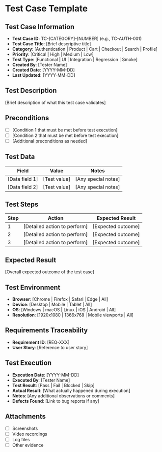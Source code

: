 # Test Case Template

## Test Case Information
- **Test Case ID**: TC-[CATEGORY]-[NUMBER] (e.g., TC-AUTH-001)
- **Test Case Title**: [Brief descriptive title]
- **Category**: [Authentication | Product | Cart | Checkout | Search | Profile]
- **Priority**: [Critical | High | Medium | Low]
- **Test Type**: [Functional | UI | Integration | Regression | Smoke]
- **Created By**: [Tester Name]
- **Created Date**: [YYYY-MM-DD]
- **Last Updated**: [YYYY-MM-DD]

## Test Description
[Brief description of what this test case validates]

## Preconditions
- [ ] [Condition 1 that must be met before test execution]
- [ ] [Condition 2 that must be met before test execution]
- [ ] [Additional preconditions as needed]

## Test Data
| Field | Value | Notes |
|-------|-------|-------|
| [Data field 1] | [Test value] | [Any special notes] |
| [Data field 2] | [Test value] | [Any special notes] |

## Test Steps
| Step | Action | Expected Result |
|------|--------|-----------------|
| 1 | [Detailed action to perform] | [Expected outcome] |
| 2 | [Detailed action to perform] | [Expected outcome] |
| 3 | [Detailed action to perform] | [Expected outcome] |

## Expected Result
[Overall expected outcome of the test case]

## Test Environment
- **Browser**: [Chrome | Firefox | Safari | Edge | All]
- **Device**: [Desktop | Mobile | Tablet | All]
- **OS**: [Windows | macOS | Linux | iOS | Android | All]
- **Resolution**: [1920x1080 | 1366x768 | Mobile viewports | All]

## Requirements Traceability
- **Requirement ID**: [REQ-XXX]
- **User Story**: [Reference to user story]

## Test Execution
- **Execution Date**: [YYYY-MM-DD]
- **Executed By**: [Tester Name]
- **Test Result**: [Pass | Fail | Blocked | Skip]
- **Actual Result**: [What actually happened during execution]
- **Notes**: [Any additional observations or comments]
- **Defects Found**: [Link to bug reports if any]

## Attachments
- [ ] Screenshots
- [ ] Video recordings
- [ ] Log files
- [ ] Other evidence
